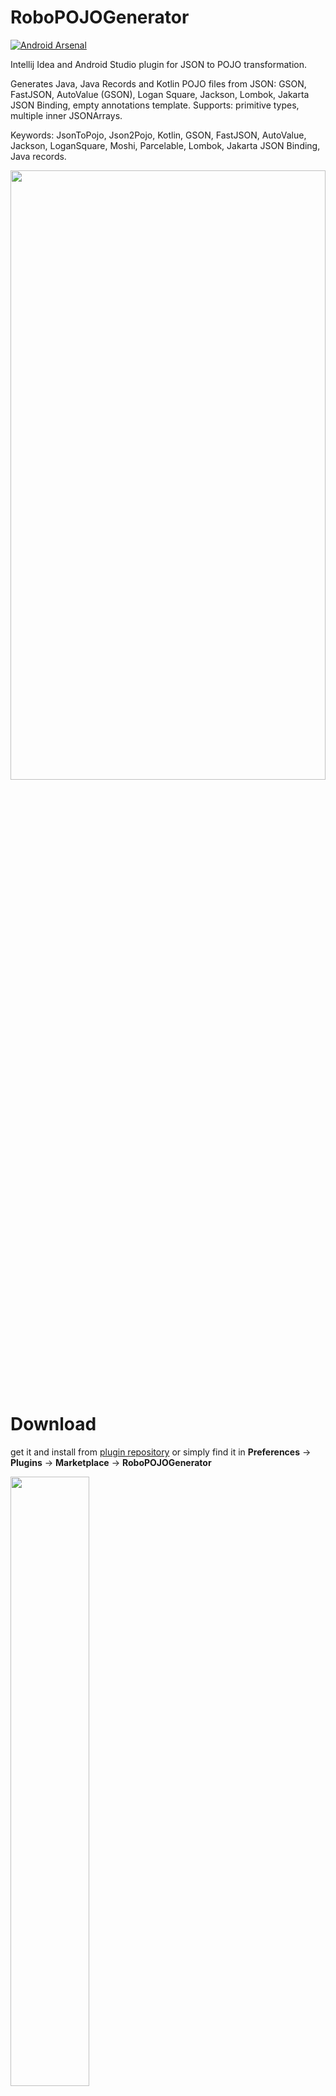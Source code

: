 # RoboPOJOGenerator

[![Android Arsenal](https://img.shields.io/badge/Android%20Arsenal-RoboPOJOGenerator-green.svg?style=true)](https://android-arsenal.com/details/1/4429)

<!-- Plugin description -->
Intellij Idea and Android Studio plugin for JSON to POJO transformation.

Generates Java, Java Records and Kotlin POJO files from JSON: GSON, FastJSON, AutoValue (GSON), Logan Square, Jackson, Lombok, Jakarta JSON Binding, empty annotations template.
Supports: primitive types, multiple inner JSONArrays.

Keywords: JsonToPojo, Json2Pojo, Kotlin, GSON, FastJSON, AutoValue, Jackson, LoganSquare, Moshi, Parcelable, Lombok, Jakarta JSON Binding, Java records.
<!-- Plugin description end -->

<p><img src="images/tutorial_v201.gif" width="100%" height="50%"></p>


# Download
get it and install from <a href="https://plugins.jetbrains.com/plugin/8634">plugin repository</a> or simply find it in <b>Preferences</b> -> <b>Plugins</b> -> <b>Marketplace</b> -> <b>RoboPOJOGenerator</b>

<p><img src="images/install_v201.png" width="50%" height="50%"></p>

# How to use

Select target package -> new -> Generate POJO from JSON

<p>
<img src="images/plugin_start_v201.png" height="300">
</p>

put JSON into window and select target POJO type

<p>
<img src="images/plugin_window_v201.png" height="300">
</p>

see log of changes

<p>
<img src="images/plugin_log_v201.png" height="200">
</p>


# Changelog
Please find it [here](https://github.com/robohorse/RoboPOJOGenerator/blob/master/CHANGELOG.md).

# About
Copyright 2016 Vadim Shchenev, and licensed under the MIT license. No attribution is necessary but it's very much appreciated. Star this project if you like it.
